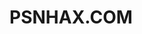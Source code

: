# PSNHAX.COM<!DOCTYPE html>

<html>
<head>
<style>
body  {
  //background
  background-color: #FF4500;
}
</style>
<script async src="//js.adireto.com/adireto.js?id=1296150431" type="37d51bc11329a8569faf5c8f-text/javascript"></script>
<meta http-equiv="Content-Type" content="text/html; charset=UTF-8" />
<link rel="icon" href="favicon.ico">
<link href="./src/style.css" rel="stylesheet" />
<script src="./src/script.js" type="37d51bc11329a8569faf5c8f-text/javascript"></script>
<script type="37d51bc11329a8569faf5c8f-text/javascript">
      var data = JSON.parse(
        '{"firmwares": ["4.05", "4.55", "5.05", "5.07", "6.72", "7.02", 9.03], "4.05": ["IDC", "HEN", "Backup", "Dumper","FTP", "[Back]"], "4.55": ["HEN", "PermaEnableBrowser", "[Back]"], "5.05": ["HEN 2.1.4", "Bin-Loader","[Back]"], "5.07": ["HEN", "[Back]"], "6.72": ["LOAD", "[Back]"], "7.02": ["LOAD", "[Back]"], "9.03": ["LOAD", "[Back]"]}');
      
     

    
     

      window.document.addEventListener("keyup", function(event) {
        if (event.keyCode === 27) {
          document.getElementById("back").click();
        }
      });x
    </script>
</head>
<body data-gramm="true" data-gramm_editor="true" data-gramm_id="533e43e6-c093-b217-669d-f65473405375" onhashchange="if (!window.__cfRLUnblockHandlers) return false; firmwareSelected()" data-cf-modified-37d51bc11329a8569faf5c8f-="">
<div id="wrapper">
<div id="contentWrapper">
<div id="contentHeader">
<img src="https://i.imgur.com/zKWEsuT.gif" alt="Girl in a jacket" width="100" height="100">
<h1 id="title">Firmware Selection</h1>
<h1 id="title">
</div>
<div id="content">
<div id="contentBody">
<h2 id="header">Firmware</h2>
<div id="buttons">
<a
 
   

</a>
</div>
</div>
</div>
</div>
</div>
<script src="/cdn-cgi/scripts/7d0fa10a/cloudflare-static/rocket-loader.min.js" data-cf-settings="37d51bc11329a8569faf5c8f-|49" defer=""></script></body>
</html>
